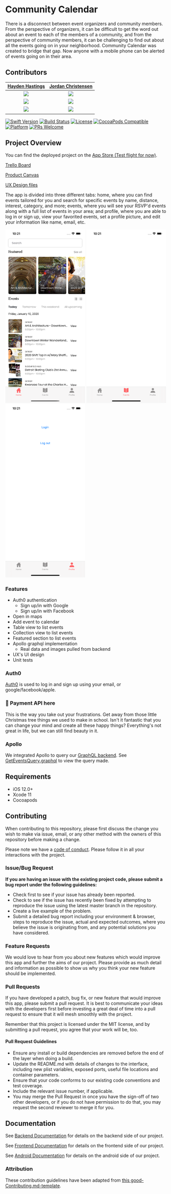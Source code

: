 # Community Calendar

There is a disconnect between event organizers and community members. From the perspective of organizers, it can be difficult to get the word out about an event to each of the members of a community, and from the perspective of community members, it can be challenging to find out about all the events going on in your neighborhood. Community Calendar was created to bridge that gap. Now anyone with a mobile phone can be alerted of events going on in their area.

## Contributors

|                                       [Hayden Hastings](https://github.com/hayden32)                                        |                                       [Jordan Christensen](https://github.com/mazjap)                                       |
| :-----------------------------------------------------------------------------------------------------------: | :-----------------------------------------------------------------------------------------------------------: |
|                      [<img src="https://avatars3.githubusercontent.com/u/25404401?s=400&v=4" width = "300" />](https://github.com/Hayden32)                  |                      [<img src="https://avatars0.githubusercontent.com/u/24785257?s=460&v=4" width = "300" />](https://github.com/mazjap)                       |
|                 [<img src="https://github.com/favicon.ico" width="15"> ](https://github.com/Hayden32)                 |            [<img src="https://github.com/favicon.ico" width="15"> ](https://github.com/mazjap)             |
| [ <img src="https://static.licdn.com/sc/h/al2o9zrvru7aqj8e1x2rzsrca" width="15"> ](https://www.linkedin.com/in/hayden-hastings/) | [ <img src="https://static.licdn.com/sc/h/al2o9zrvru7aqj8e1x2rzsrca" width="15"> ](https://www.linkedin.com/in/jordan-a-christensen/) |

[![Swift Version][swift-image]][swift-url]
[![Build Status][travis-image]][travis-url]
[![License][license-image]][license-url]
[![CocoaPods Compatible](https://img.shields.io/cocoapods/v/EZSwiftExtensions.svg)](https://img.shields.io/cocoapods/v/LFAlertController.svg)  
[![Platform](https://img.shields.io/cocoapods/p/LFAlertController.svg?style=flat)](http://cocoapods.org/pods/LFAlertController)
[![PRs Welcome](https://img.shields.io/badge/PRs-welcome-brightgreen.svg?style=flat-square)](http://makeapullrequest.com)

## Project Overview

You can find the deployed project on the [App Store (Test flight for now)](https://google.com/).

[Trello Board](https://trello.com/b/itLFz188/labs19-community-calendar)

[Product Canvas](https://www.notion.so/06de41bdd6124a459140e0b943b648a1?v=a0986751fe6e4fcdaa6782c5f827871d)

[UX Design files](https://www.figma.com/file/rMUTr0Y5UBkm7AhAVCMrfW/Community-Calendar%2C-Nora-Barazanchi%2C-Jan-Patrick-Eliares?node-id=380%3A303)

The app is divided into three different tabs: home, where you can find events tailored for you and search for specific events by name, distance, interest, category, and more; events, where you will see your RSVP'd events along with a full list of events in your area; and profile, where you are able to log in or sign up, view your favorited events, set a profile picture, and edit your information like name, email, etc.

<img src="header_1.png" alt="" width="250" />  <img src="header_2.png" alt="" width="250" />  <img src="header_3.png" alt="" width="250" />

### Features

- Auth0 authentication
    - Sign up/in with Google
    - Sign up/in with Facebook
- Open in maps
- Add event to calendar
- Table view to list events
- Collection view to list events
- Featured section to list events
- Apollo graphql implementation
    - Real data and images pulled from backend
- UX's UI design
- Unit tests

### Auth0

[Auth0](https://auth0.com/) is used to log in and sign up using your email, or google/facebook/apple.

### 🚫 Payment API here

This is the way you take out your frustrations. Get away from those little Christmas tree things we used to make in school. Isn't it fantastic that you can change your mind and create all these happy things? Everything's not great in life, but we can still find beauty in it.

### Apollo

We integrated Apollo to query our [GraphQL backend](https://ccstaging.herokuapp.com/). See [GetEventsQuery.graphql](Community%20Calendar/Community%20Calendar/GetEventsQuery.graphql) to view the query made.

## Requirements

-   iOS 12.0+
-   Xcode 11
-   Cocoapods

## Contributing

When contributing to this repository, please first discuss the change you wish to make via issue, email, or any other method with the owners of this repository before making a change.

Please note we have a [code of conduct](./CODE_OF_CONDUCT.md). Please follow it in all your interactions with the project.

### Issue/Bug Request

 **If you are having an issue with the existing project code, please submit a bug report under the following guidelines:**
 - Check first to see if your issue has already been reported.
 - Check to see if the issue has recently been fixed by attempting to reproduce the issue using the latest master branch in the repository.
 - Create a live example of the problem.
 - Submit a detailed bug report including your environment & browser, steps to reproduce the issue, actual and expected outcomes,  where you believe the issue is originating from, and any potential solutions you have considered.

### Feature Requests

We would love to hear from you about new features which would improve this app and further the aims of our project. Please provide as much detail and information as possible to show us why you think your new feature should be implemented.

### Pull Requests

If you have developed a patch, bug fix, or new feature that would improve this app, please submit a pull request. It is best to communicate your ideas with the developers first before investing a great deal of time into a pull request to ensure that it will mesh smoothly with the project.

Remember that this project is licensed under the MIT license, and by submitting a pull request, you agree that your work will be, too.

#### Pull Request Guidelines

- Ensure any install or build dependencies are removed before the end of the layer when doing a build.
- Update the README.md with details of changes to the interface, including new plist variables, exposed ports, useful file locations and container parameters.
- Ensure that your code conforms to our existing code conventions and test coverage.
- Include the relevant issue number, if applicable.
- You may merge the Pull Request in once you have the sign-off of two other developers, or if you do not have permission to do that, you may request the second reviewer to merge it for you.


## Documentation

See [Backend Documentation](https://github.com/Lambda-School-Labs/community-calendar-be) for details on the backend side of our project.

See [Frontend Documentation](https://github.com/Lambda-School-Labs/community-calendar-fe) for details on the frontend side of our project.

See [Android Documentation](https://github.com/Lambda-School-Labs/community-calendar-android) for details on the android side of our project.

### Attribution

These contribution guidelines have been adapted from [this good-Contributing.md-template](https://gist.github.com/PurpleBooth/b24679402957c63ec426).


[swift-image]: https://img.shields.io/badge/swift-3.0-orange.svg
[swift-url]: https://swift.org/
[license-image]: https://img.shields.io/badge/License-MIT-blue.svg
[license-url]: LICENSE
[travis-image]: https://img.shields.io/travis/dbader/node-datadog-metrics/master.svg?style=flat-square
[travis-url]: https://travis-ci.org/dbader/node-datadog-metrics
[codebeat-image]: https://codebeat.co/badges/c19b47ea-2f9d-45df-8458-b2d952fe9dad
[codebeat-url]: https://codebeat.co/projects/github-com-vsouza-awesomeios-com
